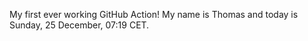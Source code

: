My first ever working GitHub Action!
My name is Thomas and today is Sunday, 25 December, 07:19 CET. 
